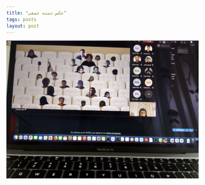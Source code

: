 ```yaml
---
title: ❝عکس دسته جمعی❞
tags: posts
layout: post
---
```

<p><img src="assets/images/2.jpg" class="img-fluid" alt="Responsive image"></p>